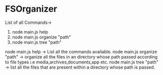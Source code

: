 # FSOrganizer
List of all Commands->
   1. node main.js help
   2. node main.js organize "path"
   3. node main.js tree "path"
   
   node main.js help -> List all the commands available.
   node main.js organize "path" -> organize all the files in an directory whose path passed according to file types i.e media,archives,documents,app etc.
   node main.js tree "path"  -> list all the files that are present within a directory whose path is passed.
